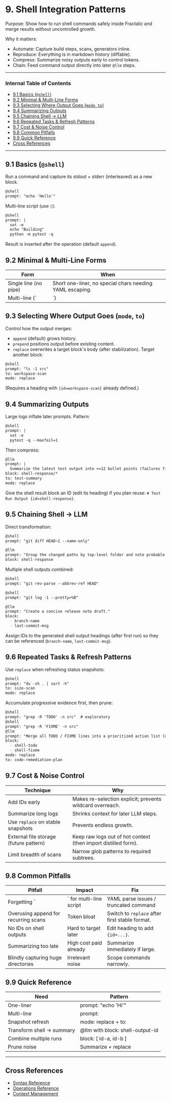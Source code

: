 # 9. Shell Integration Patterns

Purpose: Show how to run shell commands safely inside Fractalic and merge results without uncontrolled growth.

Why it matters:
- Automate: Capture build steps, scans, generators inline.
- Reproduce: Everything is in markdown history (diffable).
- Compress: Summarize noisy outputs early to control tokens.
- Chain: Feed command output directly into later `@llm` steps.

---
### Internal Table of Contents
- [9.1 Basics (`@shell`)](#91-basics-shell)
- [9.2 Minimal & Multi-Line Forms](#92-minimal--multi-line-forms)
- [9.3 Selecting Where Output Goes (`mode`, `to`)](#93-selecting-where-output-goes-mode-to)
- [9.4 Summarizing Outputs](#94-summarizing-outputs)
- [9.5 Chaining Shell → LLM](#95-chaining-shell--llm)
- [9.6 Repeated Tasks & Refresh Patterns](#96-repeated-tasks--refresh-patterns)
- [9.7 Cost & Noise Control](#97-cost--noise-control)
- [9.8 Common Pitfalls](#98-common-pitfalls)
- [9.9 Quick Reference](#99-quick-reference)
- [Cross References](#cross-references)

---
## 9.1 Basics (`@shell`)
Run a command and capture its stdout + stderr (interleaved) as a new block.
```markdown
@shell
prompt: "echo 'Hello'"
```
Multi-line script (use `|`):
```markdown
@shell
prompt: |
  set -e
  echo "Building"
  python -m pytest -q
```
Result is inserted after the operation (default `append`).

## 9.2 Minimal & Multi-Line Forms
Form | When
---- | ----
Single line (no pipe) | Short one-liner, no special chars needing YAML escaping.
Multi-line (`|`) | Any script with newlines, quotes, or colons.

## 9.3 Selecting Where Output Goes (`mode`, `to`)
Control how the output merges:
- `append` (default) grows history.
- `prepend` positions output before existing content.
- `replace` overwrites a target block's body (after stabilization).
Target another block:
```markdown
@shell
prompt: "ls -1 src"
to: workspace-scan
mode: replace
```
(Requires a heading with `{id=workspace-scan}` already defined.)

## 9.4 Summarizing Outputs
Large logs inflate later prompts. Pattern:
```markdown
@shell
prompt: |
  set -e
  pytest -q --maxfail=1
```
Then compress:
```markdown
@llm
prompt: |
  Summarize the latest test output into <=12 bullet points (failures first). Keep only actionable info.
block: shell-response/*
to: test-summary
mode: replace
```
Give the shell result block an ID (edit its heading) if you plan reuse: `# Test Run Output {id=shell-response}`.

## 9.5 Chaining Shell → LLM
Direct transformation:
```markdown
@shell
prompt: "git diff HEAD~1 --name-only"

@llm
prompt: "Group the changed paths by top-level folder and note probable change types."
block: shell-response
```
Multiple shell outputs combined:
```markdown
@shell
prompt: "git rev-parse --abbrev-ref HEAD"

@shell
prompt: "git log -1 --pretty=%B"

@llm
prompt: "Create a concise release note draft."
block:
  - branch-name
  - last-commit-msg
```
Assign IDs to the generated shell output headings (after first run) so they can be referenced (`branch-name`, `last-commit-msg`).

## 9.6 Repeated Tasks & Refresh Patterns
Use `replace` when refreshing status snapshots:
```markdown
@shell
prompt: "du -sh . | sort -h"
to: size-scan
mode: replace
```
Accumulate progressive evidence first, then prune:
```markdown
@shell
prompt: "grep -R 'TODO' -n src"  # exploratory
@shell
prompt: "grep -R 'FIXME' -n src"
@llm
prompt: "Merge all TODO / FIXME lines into a prioritized action list (dedupe)."
block:
  - shell-todo
  - shell-fixme
mode: replace
to: code-remediation-plan
```

## 9.7 Cost & Noise Control
Technique | Why
--------- | ---
Add IDs early | Makes re-selection explicit; prevents wildcard overreach.
Summarize long logs | Shrinks context for later LLM steps.
Use `replace` on stable snapshots | Prevents endless growth.
External file storage (future pattern) | Keep raw logs out of hot context (then import distilled form). 
Limit breadth of scans | Narrow glob patterns to required subtrees.

## 9.8 Common Pitfalls
Pitfall | Impact | Fix
------- | ------ | ---
Forgetting `|` for multi-line script | YAML parse issues / truncated command | Always use `|` for multi-line.
Overusing append for recurring scans | Token bloat | Switch to `replace` after first stable format.
No IDs on shell outputs | Hard to target later | Edit heading to add `{id=...}`.
Summarizing too late | High cost paid already | Summarize immediately if large.
Blindly capturing huge directories | Irrelevant noise | Scope commands narrowly.

## 9.9 Quick Reference
Need | Pattern
---- | -------
One-liner | prompt: "echo 'Hi'"
Multi-line | prompt: | (then lines)
Snapshot refresh | mode: replace + to: <id>
Transform shell → summary | @llm with block: shell-output-id
Combine multiple runs | block: [ id-a, id-b ]
Prune noise | Summarize + replace

---
## Cross References
- [Syntax Reference](syntax-reference.md)
- [Operations Reference](operations-reference.md)
- [Context Management](context-management.md)
